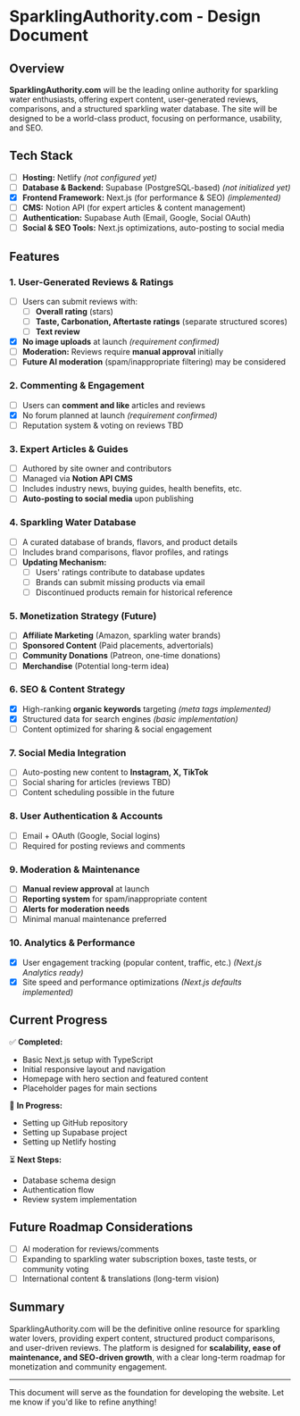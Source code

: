 # SparklingAuthority.com - Design Document

## Overview

**SparklingAuthority.com** will be the leading online authority for sparkling water enthusiasts, offering expert content, user-generated reviews, comparisons, and a structured sparkling water database. The site will be designed to be a world-class product, focusing on performance, usability, and SEO.

## Tech Stack

- [ ] **Hosting:** Netlify _(not configured yet)_
- [ ] **Database & Backend:** Supabase (PostgreSQL-based) _(not initialized yet)_
- [x] **Frontend Framework:** Next.js (for performance & SEO) _(implemented)_
- [ ] **CMS:** Notion API (for expert articles & content management)
- [ ] **Authentication:** Supabase Auth (Email, Google, Social OAuth)
- [ ] **Social & SEO Tools:** Next.js optimizations, auto-posting to social media

## Features

### 1. User-Generated Reviews & Ratings

- [ ] Users can submit reviews with:
  - [ ] **Overall rating** (stars)
  - [ ] **Taste, Carbonation, Aftertaste ratings** (separate structured scores)
  - [ ] **Text review**
- [x] **No image uploads** at launch _(requirement confirmed)_
- [ ] **Moderation:** Reviews require **manual approval** initially
- [ ] **Future AI moderation** (spam/inappropriate filtering) may be considered

### 2. Commenting & Engagement

- [ ] Users can **comment and like** articles and reviews
- [x] No forum planned at launch _(requirement confirmed)_
- [ ] Reputation system & voting on reviews TBD

### 3. Expert Articles & Guides

- [ ] Authored by site owner and contributors
- [ ] Managed via **Notion API CMS**
- [ ] Includes industry news, buying guides, health benefits, etc.
- [ ] **Auto-posting to social media** upon publishing

### 4. Sparkling Water Database

- [ ] A curated database of brands, flavors, and product details
- [ ] Includes brand comparisons, flavor profiles, and ratings
- [ ] **Updating Mechanism:**
  - [ ] Users' ratings contribute to database updates
  - [ ] Brands can submit missing products via email
  - [ ] Discontinued products remain for historical reference

### 5. Monetization Strategy (Future)

- [ ] **Affiliate Marketing** (Amazon, sparkling water brands)
- [ ] **Sponsored Content** (Paid placements, advertorials)
- [ ] **Community Donations** (Patreon, one-time donations)
- [ ] **Merchandise** (Potential long-term idea)

### 6. SEO & Content Strategy

- [x] High-ranking **organic keywords** targeting _(meta tags implemented)_
- [x] Structured data for search engines _(basic implementation)_
- [ ] Content optimized for sharing & social engagement

### 7. Social Media Integration

- [ ] Auto-posting new content to **Instagram, X, TikTok**
- [ ] Social sharing for articles (reviews TBD)
- [ ] Content scheduling possible in the future

### 8. User Authentication & Accounts

- [ ] Email + OAuth (Google, Social logins)
- [ ] Required for posting reviews and comments

### 9. Moderation & Maintenance

- [ ] **Manual review approval** at launch
- [ ] **Reporting system** for spam/inappropriate content
- [ ] **Alerts for moderation needs**
- [ ] Minimal manual maintenance preferred

### 10. Analytics & Performance

- [x] User engagement tracking (popular content, traffic, etc.) _(Next.js Analytics ready)_
- [x] Site speed and performance optimizations _(Next.js defaults implemented)_

## Current Progress

✅ **Completed:**

- Basic Next.js setup with TypeScript
- Initial responsive layout and navigation
- Homepage with hero section and featured content
- Placeholder pages for main sections

🔄 **In Progress:**

- Setting up GitHub repository
- Setting up Supabase project
- Setting up Netlify hosting

⏳ **Next Steps:**

- Database schema design
- Authentication flow
- Review system implementation

## Future Roadmap Considerations

- [ ] AI moderation for reviews/comments
- [ ] Expanding to sparkling water subscription boxes, taste tests, or community voting
- [ ] International content & translations (long-term vision)

## Summary

SparklingAuthority.com will be the definitive online resource for sparkling water lovers, providing expert content, structured product comparisons, and user-driven reviews. The platform is designed for **scalability, ease of maintenance, and SEO-driven growth**, with a clear long-term roadmap for monetization and community engagement.

---

This document will serve as the foundation for developing the website. Let me know if you'd like to refine anything!
